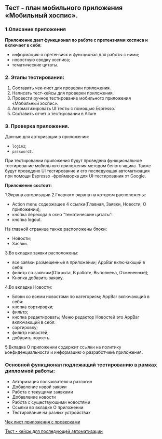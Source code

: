 ## Тест - план мобильного приложения «Мобильный хоспис».

### 1.Описание приложения

**Приложение дает функционал по работе с претензиями хосписа и включает в себя:**

- информацию о претензиях и функционал для работы с ними;
- новостную сводку хосписа;
- тематические цитаты.

### 2. Этапы тестирования:

1. Составить чек-лист для проверки приложения.
2. Написать тест-кейсы для проверки приложения.
3. Провести ручное тестирование мобильного приложения «Мобильный хоспис».
4. Автоматизировать UI тесты с помощью Espresso.
5. Составить отчет о тестировании в Allure


### 3. Проверка приложения.

Данные для авторизации в приложении:
- `login2`;
- `password2`.


При тестировании приложения будут проведена функциональное тестирование мобильного приложения методом белого ящика. Также будут проведено UI тестирование  и его последующая автоматизация при помощи Espresso -фреймворка для UI-тестирования от Google.


**Приложение состоит:**

1.Экрана авторизации
2.Главного экрана на котором расположены:
- Action menu содержащее 4 ссылки(Главная, Заявки, Новости, О приложении);
- кнопка перехода в окно “тематические цитаты”:
- кнопка logout.

На главной странице также расположены блоки:
- Новости;
- Заявки.

3.Во вкладке заявки расположены:
- все заявки размещенные в приложении;
  AppBar включающий в себя:
- фильтр по заявкам(Открыта, В работе, Выполнена, Отмененные);
- Кнопка добавить заявку.

4.Во вкладке Новости:
- Блоки со всеми новостями по категориям;
  AppBar включающий в себя:
- кнопка сортировки;
- фильтр;
- кнопка редактировать;
  Меню редактор Новостей это AppBar включающий в себя:
- сортировку;
- фильтр новостей;
- добавить новость.

5.Вкладка О приложении содержит ссылки на политику конфиденциальности и информацию о разработчике приложения.


### Основной функционал подлежащий тестированию в рамках дипломной работы:
- Авторизация пользователя и разлогин
- Добавление новой заявки
- Работа с текущими заявками
- Добавление новости
- Работа с существующими новостями
- Ссылки во вкладке О приложении
- Тестирование на разных устройствах

[Чек лист приложения с проверками ](https://docs.google.com/spreadsheets/d/1f6Vi5bQ6k5YJew80jq2pQMLWxmJZ6-QhSpYa1oFdmkY/edit?usp=sharing)

[Тест - кейсы для последующей автоматизации](https://docs.google.com/spreadsheets/d/1npIFUotsX6VvNCLTS_zwziuaXD50_4UP57BunHhNTik/edit?usp=sharing)
